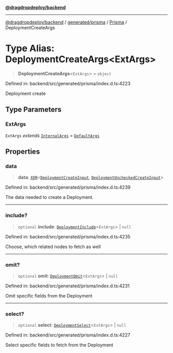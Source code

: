 [**@dragdropdeploy/backend**](../../../../../README.md)

***

[@dragdropdeploy/backend](../../../../../README.md) / [generated/prisma](../../../README.md) / [Prisma](../README.md) / DeploymentCreateArgs

# Type Alias: DeploymentCreateArgs\<ExtArgs\>

> **DeploymentCreateArgs**\<`ExtArgs`\> = `object`

Defined in: backend/src/generated/prisma/index.d.ts:4223

Deployment create

## Type Parameters

### ExtArgs

`ExtArgs` *extends* [`InternalArgs`](../../../runtime/library/type-aliases/InternalArgs.md) = [`DefaultArgs`](../../../runtime/library/type-aliases/DefaultArgs.md)

## Properties

### data

> **data**: [`XOR`](XOR.md)\<[`DeploymentCreateInput`](DeploymentCreateInput.md), [`DeploymentUncheckedCreateInput`](DeploymentUncheckedCreateInput.md)\>

Defined in: backend/src/generated/prisma/index.d.ts:4239

The data needed to create a Deployment.

***

### include?

> `optional` **include**: [`DeploymentInclude`](DeploymentInclude.md)\<`ExtArgs`\> \| `null`

Defined in: backend/src/generated/prisma/index.d.ts:4235

Choose, which related nodes to fetch as well

***

### omit?

> `optional` **omit**: [`DeploymentOmit`](DeploymentOmit.md)\<`ExtArgs`\> \| `null`

Defined in: backend/src/generated/prisma/index.d.ts:4231

Omit specific fields from the Deployment

***

### select?

> `optional` **select**: [`DeploymentSelect`](DeploymentSelect.md)\<`ExtArgs`\> \| `null`

Defined in: backend/src/generated/prisma/index.d.ts:4227

Select specific fields to fetch from the Deployment
